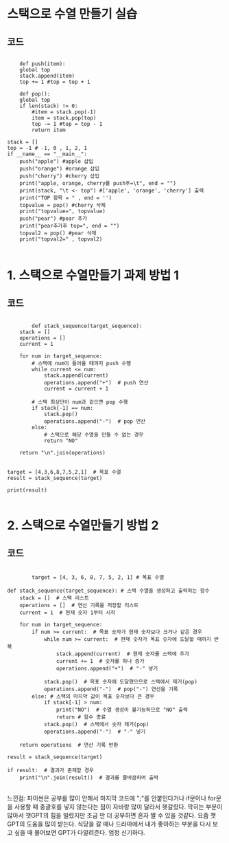 # 스택으로 수열 만들기 실습
## 코드
<pre>
<code>
    def push(item):
    global top
    stack.append(item)
    top += 1 #top = top + 1

    def pop():
    global top
    if len(stack) != 0:
        #item = stack.pop(-1)
        item = stack.pop(top)
        top -= 1 #top = top - 1
        return item

stack = []     
top = -1 # -1, 0 , 1, 2, 1
if __name__ == "__main__":
    push("apple") #apple 삽입
    push("orange") #orange 삽입
    push("cherry") #cherry 삽입
    print("apple, orange, cherry를 push후=\t", end = "") 
    print(stack, "\t <- top") #['apple', 'orange', 'cherry'] 출력
    print("TOP 항목 = " , end = '') 
    topvalue = pop() #cherry 삭제
    print("topvalue=", topvalue)
    push("pear") #pear 추가
    print("pear추가후 top=", end = "")
    topval2 = pop() #pear 삭제
    print("topval2=" , topval2)
</code>
</pre>

# 1. 스택으로 수열만들기 과제 방법 1
## 코드
<pre>
    <code>
        def stack_sequence(target_sequence):
    stack = []
    operations = []
    current = 1

    for num in target_sequence:
        # 스택에 num이 들어올 때까지 push 수행
        while current <= num:
            stack.append(current)
            operations.append("+")  # push 연산
            current = current + 1
        
        # 스택 최상단이 num과 같으면 pop 수행
        if stack[-1] == num:
            stack.pop()
            operations.append("-")  # pop 연산
        else:
            # 스택으로 해당 수열을 만들 수 없는 경우
            return "NO"

    return "\n".join(operations)
 

target = [4,3,6,8,7,5,2,1]  # 목표 수열
result = stack_sequence(target)

print(result)
   </code>
</pre>

# 2. 스택으로 수열만들기 방법 2
## 코드
<pre>
    <code>
        target = [4, 3, 6, 8, 7, 5, 2, 1] # 목표 수열

def stack_sequence(target_sequence): # 스택 수열을 생성하고 출력하는 함수
    stack = []  # 스택 리스트
    operations = []  # 연산 기록을 저장할 리스트
    current = 1  # 현재 숫자 1부터 시작

    for num in target_sequence:
        if num >= current:  # 목표 숫자가 현재 숫자보다 크거나 같은 경우
            while num >= current:  # 현재 숫자가 목표 숫자에 도달할 때까지 반복
                stack.append(current)  # 현재 숫자를 스택에 추가
                current += 1  # 숫자를 하나 증가
                operations.append("+")  # "-" 넣기

            stack.pop()  # 목표 숫자에 도달했으므로 스택에서 제거(pop)
            operations.append("-")  # pop("-") 연산을 기록
        else: # 스택의 마지막 값이 목표 숫자보다 큰 경우
            if stack[-1] > num:  
                print("NO")  # 수열 생성이 불가능하므로 "NO" 출력
                return # 함수 종료
            stack.pop()  # 스택에서 숫자 제거(pop)
            operations.append("-")  # "-" 넣기
    
    return operations  # 연산 기록 반환

result = stack_sequence(target)

if result:  # 결과가 존재할 경우
    print("\n".join(result))  # 결과를 줄바꿈하여 출력
</code>
</pre>


느낀점: 파이썬은 공부를 많이 안해서 마지막 코드에 ";"를 안붙인다거나 if문이나 for문을 사용할 때 중괄호를 넣지 않는다는 점이 자바랑 많이 달라서 헷갈렸다.
막히는 부분이 많아서 챗GPT의 힘을 빌렸지만 조금 만 더 공부하면 혼자 짤 수 있을 것같다.
요즘 챗GPT의 도움을 많이 받는다. 식당을 갈 때나 드라마에서 내가 좋아하는 부분을 다시 보고 싶을 때 물어보면 GPT가 다알려준다.
엄청 신기하다.



